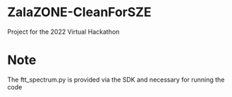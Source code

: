 # ZalaZONE-CleanForSZE
Project for the 2022 Virtual Hackathon

# Note
The ftt_spectrum.py is provided via the SDK and necessary for running the code

